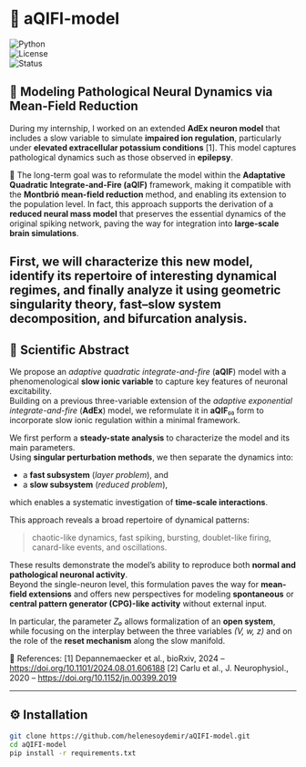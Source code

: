 # 🧠 aQIFI-model  
![Python](https://img.shields.io/badge/Python-3.10-blue)  
![License](https://img.shields.io/badge/license-MIT-green)  
![Status](https://img.shields.io/badge/status-Active-brightgreen)

## 🔬 Modeling Pathological Neural Dynamics via Mean-Field Reduction  

During my internship, I worked on an extended **AdEx neuron model** that includes a slow variable to simulate **impaired ion regulation**, particularly under **elevated extracellular potassium conditions** [1].  This model captures pathological dynamics such as those observed in **epilepsy**.

🧠 The long-term goal was to reformulate the model within the **Adaptative Quadratic Integrate-and-Fire (aQIF)** framework, making it compatible with the **Montbrió mean-field reduction** method, and enabling its extension to the population level.  In fact, this approach supports the derivation of a **reduced neural mass model** that preserves the essential dynamics of the original spiking network, paving the way for integration into **large-scale brain simulations**.

First, we will characterize this new model, identify its repertoire of interesting dynamical regimes, and finally analyze it using geometric singularity theory, fast–slow system decomposition, and bifurcation analysis.
---

## 📖 Scientific Abstract  

We propose an *adaptive quadratic integrate-and-fire* (**aQIF**) model with a phenomenological **slow ionic variable** to capture key features of neuronal excitability.  
Building on a previous three-variable extension of the *adaptive exponential integrate-and-fire* (**AdEx**) model, we reformulate it in **aQIF₍ᵢ₎** form to incorporate slow ionic regulation within a minimal framework.  

We first perform a **steady-state analysis** to characterize the model and its main parameters.  
Using **singular perturbation methods**, we then separate the dynamics into:
- a **fast subsystem** (*layer problem*), and  
- a **slow subsystem** (*reduced problem*),  

which enables a systematic investigation of **time-scale interactions**.

This approach reveals a broad repertoire of dynamical patterns:
> chaotic-like dynamics, fast spiking, bursting, doublet-like firing, canard-like events, and oscillations.

These results demonstrate the model’s ability to reproduce both **normal and pathological neuronal activity**.  
Beyond the single-neuron level, this formulation paves the way for **mean-field extensions** and offers new perspectives for modeling **spontaneous** or **central pattern generator (CPG)-like activity** without external input.

In particular, the parameter *Z₀* allows formalization of an **open system**, while focusing on the interplay between the three variables *(V, w, z)* and on the role of the **reset mechanism** along the slow manifold.

🔗 References: 
[1] Depannemaecker et al., bioRxiv, 2024 – https://doi.org/10.1101/2024.08.01.606188 
[2] Carlu et al., J. Neurophysiol., 2020 – https://doi.org/10.1152/jn.00399.2019

---

## ⚙️ Installation
```bash
git clone https://github.com/helenesoydemir/aQIFI-model.git
cd aQIFI-model
pip install -r requirements.txt

